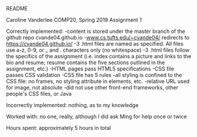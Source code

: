 README

Caroline Vanderlee
COMP20, Spring 2019
Assignment 1

Correctly implemented:
-content is stored under the master branch of the github repo cvande04.github.io
-www.cs.tufts.edu/~cvande04/ redirects to https://cvande04.github.io/
-3 .html files are named as specified. All files use a-z, 0-9, or _ and . characters only (no whitespace)
-3 .html files follow the specifics of the assignment (i.e. index contains a picture and links to the bio and resume; resume contains the five sections outlined in the assignment, etc.)
-HTML pages pass HTML5 specifications
-CSS file passes CSS validation
-CSS file has 5 rules
-all styling is confined to the CSS file: no frames,  no styling attribute in elements, etc.
-relative URL used for image, not absolute
-did not use other front-end frameworks, other people's CSS files, or Java

Incorrectly implemented: nothing, as to my knowledge

Worked with: no one, really, although I did ask Ming for help once or twice

Hours spent: approximately 5 hours in total